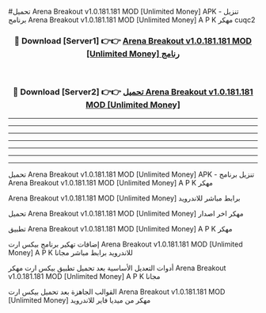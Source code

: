 #تحميل Arena Breakout v1.0.181.181 MOD [Unlimited Money]  APK - تنزيل برنامج Arena Breakout v1.0.181.181 MOD [Unlimited Money]  A P K مهكر cuqc2 



<div align="center">
<h3>🔴 Download [Server1] 👉👉 <a href="https://apkdownload10.web.app/?title=Arena Breakout v1.0.181.181 MOD [Unlimited Money] ">Arena Breakout v1.0.181.181 MOD [Unlimited Money]  رنامج</a></h3><br>

<h3>🔴 Download [Server2] 👉👉 <a href="https://apkdownload10.web.app/?title=Arena Breakout v1.0.181.181 MOD [Unlimited Money] ">تحميل Arena Breakout v1.0.181.181 MOD [Unlimited Money]  </a></h3>
</div>


----------------------------------------------------------

----------------------------------------------------------

----------------------------------------------------------

----------------------------------------------------------

----------------------------------------------------------

----------------------------------------------------------

----------------------------------------------------------

تحميل Arena Breakout v1.0.181.181 MOD [Unlimited Money]  APK - تنزيل برنامج Arena Breakout v1.0.181.181 MOD [Unlimited Money]  A P K مهكر

Arena Breakout v1.0.181.181 MOD [Unlimited Money]  برابط مباشر للاندرويد

تحميل Arena Breakout v1.0.181.181 MOD [Unlimited Money]  مهكر اخر اصدار

تطبيق Arena Breakout v1.0.181.181 MOD [Unlimited Money]  A P K مهكر

إضافات تهكير برنامج بيكس ارت Arena Breakout v1.0.181.181 MOD [Unlimited Money]  A P K للاندرويد برابط مباشر مجانا

أدوات التعديل الأساسية بعد تحميل تطبيق بيكس ارت مهكر Arena Breakout v1.0.181.181 MOD [Unlimited Money]  A P K مجانا

القوالب الجاهزة بعد تحميل بيكس ارت Arena Breakout v1.0.181.181 MOD [Unlimited Money]  مهكر من ميديا فاير للاندرويد


